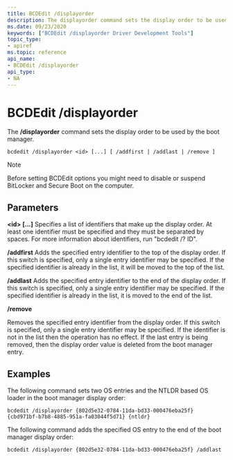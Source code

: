 ```yaml
---
title: BCDEdit /displayorder
description: The displayorder command sets the display order to be used by the boot manager.
ms.date: 09/23/2020
keywords: ["BCDEdit /displayorder Driver Development Tools"]
topic_type:
- apiref
ms.topic: reference
api_name:
- BCDEdit /displayorder
api_type:
- NA
---
```


# BCDEdit /displayorder


The **/displayorder** command sets the display order to be used by the boot manager.

``` syntax
bcdedit /displayorder <id> [...] [ /addfirst | /addlast | /remove ]
```

> [!NOTE]
> Before setting BCDEdit options you might need to disable or suspend BitLocker and Secure Boot on the computer.

## Parameters

**\<id\> [...]**  Specifies a list of identifiers that make up the display order.  At least one identifier must be specified
and they must be separated by spaces.  For more information about identifiers, run "bcdedit /? ID".

**/addfirst**   Adds the specified entry identifier to the top of the display order.  If this switch is specified, only a
single entry identifier may be specified.  If the specified identifier is already in the list, it will be moved to the
top of the list.

**/addlast**  Adds the specified entry identifier to the end of the display order.  If this switch is specified, only a
single entry identifier may be specified.  If the specified identifier is already in the list, it is moved to the
end of the list.

**/remove**

Removes the specified entry identifier from the display order.  If this switch is specified, only a single
entry identifier may be specified.  If the identifier is not in the list then the operation has no effect. If
the last entry is being removed, then the display order value is deleted from the boot manager entry.

## Examples

The following command sets two OS entries and the NTLDR based OS loader in the boot manager display order:

`bcdedit /displayorder {802d5e32-0784-11da-bd33-000476eba25f} {cbd971bf-b7b8-4885-951a-fa03044f5d71} {ntldr}`

The following command adds the specified OS entry to the end of the boot manager display order:

`bcdedit /displayorder {802d5e32-0784-11da-bd33-000476eba25f} /addlast`
